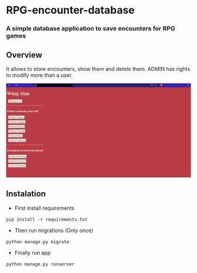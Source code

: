 # RPG-encounter-database
### A simple database application to save encounters for RPG games

## Overview

It allows to store encounters, show them and delete them. ADMIN has rights to modify more than a user.

![Preview](./docs/preview.png)

## Instalation

* First install requirements
```
pip install -r requirements.txt
```
* Then run migrations (Only once)
```
python manage.py migrate
```
* Finally run app
```
python manage.py runserver
```
